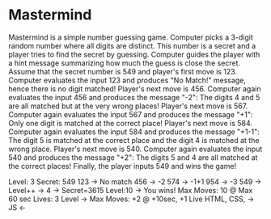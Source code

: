 # Mastermind

Mastermind is a simple number guessing game. Computer picks a 3-digit random number where all digits are distinct. This
number is a secret and a player tries to find the secret by guessing. Computer guides the player with a hint message
summarizing how much the guess is close the secret. Assume that the secret number is 549 and player's first move is 123.
Computer evaluates the input 123 and produces "No Match!" message, hence there is no digit matched! Player's next move
is 456. Computer again evaluates the input 456 and produces the message "-2": The digits 4 and 5 are all matched but at
the very wrong places! Player's next move is 567. Computer again evaluates the input 567 and produces the message "+1":
Only one digit is matched at the correct place! Player's next move is 584. Computer again evaluates the input 584 and
produces the message "+1-1": The digit 5 is matched at the correct place and the digit 4 is matched at the wrong place.
Player's next move is 540. Computer again evaluates the input 540 and produces the message "+2": The digits 5 and 4 are
all matched at the correct places! 
Finally, the player inputs 549 and wins the game!

Level: 3
Secret: 549
123 -> No match
456 ->  -2
574 ->  -1+1
954 ->  -3
549 -> Level++ -> 4 -> Secret=3615
Level:10 -> You wins!
Max Moves: 10 @ Max 60 sec
Lives: 3
Level -> Max Moves: +2 @ +10sec, +1 Live
HTML, CSS, -> JS <-
